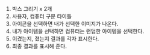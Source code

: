 1. 박스 그리기 x 2개
2. 사용자, 컴퓨터 구분 타이틀
3. 아이콘을 선택하면 내가 선택한 이미지가 나온다. 
4. 내가 아이템을 선택하면 컴퓨터는 랜덤한 아이템을 선택한다. 
5. 이겼는지, 졌는지 결과를 각자 표시한다. 
6. 최종 결과를 표시해 준다. 
